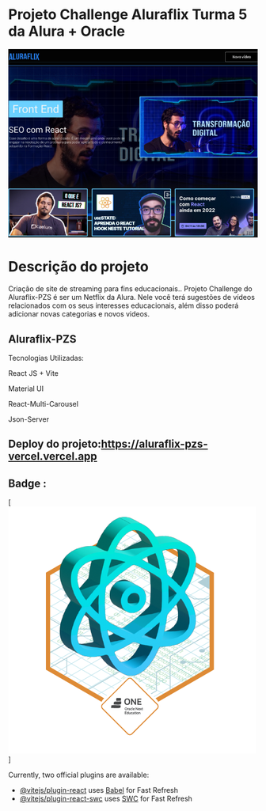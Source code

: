 # Projeto Challenge Aluraflix Turma 5 da Alura + Oracle  
![Alt text](logoPrevia.png)

# Descrição do projeto
Criação de site de streaming para fins educacionais..
Projeto Challenge do Aluraflix-PZS é ser um Netflix da Alura. Nele você terá sugestões de vídeos relacionados com os seus interesses educacionais, além disso poderá adicionar novas categorias e novos videos.

## Aluraflix-PZS 

Tecnologias Utilizadas:

 React JS + Vite 

 Material UI

 React-Multi-Carousel

 Json-Server

## Deploy do projeto:https://aluraflix-pzs-vercel.vercel.app

## Badge :

[![Alt text](Prancheta_7.png)]


Currently, two official plugins are available:

- [@vitejs/plugin-react](https://github.com/vitejs/vite-plugin-react/blob/main/packages/plugin-react/README.md) uses [Babel](https://babeljs.io/) for Fast Refresh
- [@vitejs/plugin-react-swc](https://github.com/vitejs/vite-plugin-react-swc) uses [SWC](https://swc.rs/) for Fast Refresh
